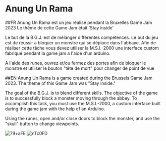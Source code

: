 # Anung Un Rama
##FR
Anung Un Rama est un jeu réalisé pendant la Bruxelles Game Jam 2023
Le thème de cette Game Jam était 'Stay inside'

Le but de la B.G.J. est de mélanger différentes compétences.
Le but du jeu est de réussir a bloquer un monstre qui se déplace dans l'abbaye.
Afin de réaliser cette tâche vous devez utiliser la M.S.I.-2000 une interface custom fabriqué pendant la game jam a l'aide d'un arduino.

A l'aide des runes, ouvrez et/ou fermez des portes afin de bloquer le monstre et utiliser le bouton "tête de mort" pour changer de point de vue


##EN
Anung Un Rama is a game created during the Brussels Game Jam 2023. The theme of this Game Jam was "Stay Inside."

The goal of the B.G.J. is to blend different skills. The objective of the game is to successfully block a monster moving through the abbey.
To accomplish this task, you must use the M.S.I.-2000, a custom interface built during the game jam with the help of an Arduino.

Using the runes, open and/or close doors to block the monster, and use the "skull" button to change viewpoints.

![79+aFE](https://github.com/user-attachments/assets/c89d67d0-10e6-40f5-b7d2-a9d11a33f831)
![nTc0FD](https://github.com/user-attachments/assets/e6e5209e-78da-4a3a-a723-e9b0e758ed26)
